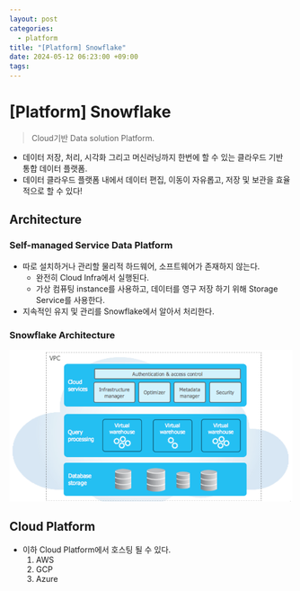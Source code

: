 ```yaml
---
layout: post
categories:
  - platform
title: "[Platform] Snowflake"
date: 2024-05-12 06:23:00 +09:00
tags:
---
```

# [Platform] Snowflake

>Cloud기반 Data solution Platform.

- 데이터 저장, 처리, 시각화 그리고 머신러닝까지 한번에 할 수 있는 클라우드 기반 통합 데이터 플랫폼.
- 데이터 클라우드 플랫폼 내에서 데이터 편집, 이동이 자유롭고, 저장 및 보관을 효율적으로 할 수 있다!

## Architecture

### Self-managed Service Data Platform

- 따로 설치하거나 관리할 물리적 하드웨어, 소프트웨어가 존재하지 않는다.
	- 완전히 Cloud Infra에서 실행된다.
	- 가상 컴퓨팅 instance를 사용하고, 데이터를 영구 저장 하기 위해 Storage Service를 사용한다.
- 지속적인 유지 및 관리를 Snowflake에서 알아서 처리한다.

### Snowflake Architecture

![snowflake_arch](/public/img/snowflake_arch.png)

## Cloud Platform

- 이하 Cloud Platform에서 호스팅 될 수 있다.
	1. AWS
	2. GCP
	3. Azure
